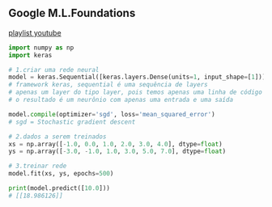 ## Google M.L.Foundations

[playlist youtube](https://www.youtube.com/playlist?list=PLOU2XLYxmsII9mzQ-Xxug4l2o04JBrkLV)

```python
import numpy as np
import keras

# 1.criar uma rede neural
model = keras.Sequential([keras.layers.Dense(units=1, input_shape=[1])])
# framework keras, sequential é uma sequência de layers
# apenas um layer do tipo layer, pois temos apenas uma linha de código
# o resultado é um neurônio com apenas uma entrada e uma saída

model.compile(optimizer='sgd', loss='mean_squared_error')
# sgd = Stochastic gradient descent

# 2.dados a serem treinados
xs = np.array([-1.0, 0.0, 1.0, 2.0, 3.0, 4.0], dtype=float)
ys = np.array([-3.0, -1.0, 1.0, 3.0, 5.0, 7.0], dtype=float)

# 3.treinar rede
model.fit(xs, ys, epochs=500)

print(model.predict([10.0]))
# [[18.986126]]
```
